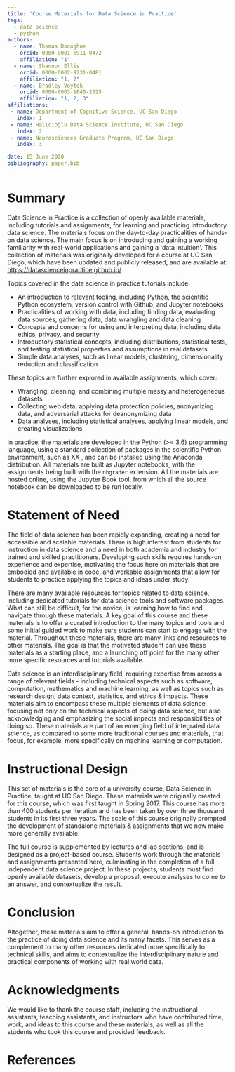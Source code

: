 ```yaml
---
title: 'Course Materials for Data Science in Practice'
tags:
  - data science
  - python
authors:
  - name: Thomas Donoghue
    orcid: 0000-0001-5911-0472
    affiliation: "1"
  - name: Shannon Ellis
    orcid: 0000-0002-9231-0481
    affiliation: "1, 2"
  - name: Bradley Voytek
    orcid: 0000-0003-1640-2525
    affiliation: "1, 2, 3"
affiliations:
 - name: Department of Cognitive Science, UC San Diego
   index: 1
 - name: Halıcıoğlu Data Science Institute, UC San Diego
   index: 2
 - name: Neurosciences Graduate Program, UC San Diego
   index: 3

date: 15 June 2020
bibliography: paper.bib
---
```


# Summary

Data Science in Practice is a collection of openly available materials, including tutorials and assignments, for learning and practicing introductory data science. The materials focus on the day-to-day practicalities of hands-on data science. The main focus is on introducing and gaining a working familiarity with real-world applications and gaining a 'data intuition'. This collection of materials was originally developed for a course at UC San Diego, which have been updated and publicly released, and are available at: https://datascienceinpractice.github.io/

Topics covered in the data science in practice tutorials include:

* An introduction to relevant tooling, including Python, the scientific Python ecosystem, version control with Github, and Jupyter notebooks
* Practicalities of working with data, including finding data, evaluating data sources, gathering data, data wrangling and data cleaning
* Concepts and concerns for using and interpreting data, including data ethics, privacy, and security
* Introductory statistical concepts, including distributions, statistical tests, and testing statistical properties and assumptions in real datasets
* Simple data analyses, such as linear models, clustering, dimensionality reduction and classification

These topics are further explored in available assignments, which cover:

* Wrangling, cleaning, and combining multiple messy and heterogeneous datasets
* Collecting web data, applying data protection policies, anonymizing data, and adversarial attacks for deanonymizing  data
* Data analyses, including statistical analyses, applying linear models, and creating visualizations

In practice, the materials are developed in the Python (>= 3.6) programming language, using a standard collection of packages in the scientific Python environment, such as XX , and can be installed using the Anaconda distribution. All materials are built as Jupyter notebooks, with the assignments being built with the `nbgrader` extension. All the materials are hosted online, using the Jupyter Book tool, from which all the source notebook can be downloaded to be run locally.

# Statement of Need

The field of data science has been rapidly expanding, creating a need for accessible and scalable materials. There is high interest from students for instruction in data science and a need in both academia and industry for trained and skilled practitioners. Developing such skills requires hands-on experience and expertise, motivating the focus here on materials that are embodied and available in code, and workable assignments that allow for students to practice applying the topics and ideas under study.

There are many available resources for topics related to data science, including dedicated tutorials for data science tools and software packages. What can still be difficult, for the novice, is learning how to find and navigate through these materials. A key goal of this course and these materials is to offer a curated introduction to the many topics and tools and some initial guided work to make sure students can start to engage with the material. Throughout these materials, there are many links and resources to other materials. The goal is that the motivated student can use these materials as a starting place, and a launching off point for the many other more specific resources and tutorials available.

Data science is an interdisciplinary field, requiring expertise from across a range of relevant fields - including technical aspects such as software, computation, mathematics and machine learning, as well as topics such as research design, data context, statistics, and ethics & impacts. These materials aim to encompass these multiple elements of data science, focusing not only on the technical aspects of doing data science, but also acknowledging and emphasizing the social impacts and responsibilities of doing so. These materials are part of an emerging field of integrated data science, as compared to some more traditional courses and materials, that focus, for example, more specifically on machine learning or computation.

# Instructional Design

This set of materials is the core of a university course, Data Science in Practice, taught at UC San Diego. These materials were originally created for this course, which was first taught in Spring 2017. This course has more than 400 students per iteration and has been taken by over three thousand students in its first three years. The scale of this course originally prompted the development of standalone materials & assignments that we now make more generally available.

The full course is supplemented by lectures and lab sections, and is designed as a project-based course. Students work through the materials and assignments presented here, culminating in the completion of a full, independent data science project. In these projects, students must find openly available datasets, develop a proposal, execute analyses to come to an answer, and contextualize the result.

# Conclusion

Altogether, these materials aim to offer a general, hands-on introduction to the practice of doing data science and its many facets. This serves as a complement to many other resources dedicated more specifically to technical skills, and aims to contextualize the interdisciplinary nature and practical components of working with real world data.

# Acknowledgments

We would like to thank the course staff, including the instructional assistants, teaching assistants, and instructors who have contributed time, work, and ideas to this course and these materials, as well as all the students who took this course and provided feedback.

# References
